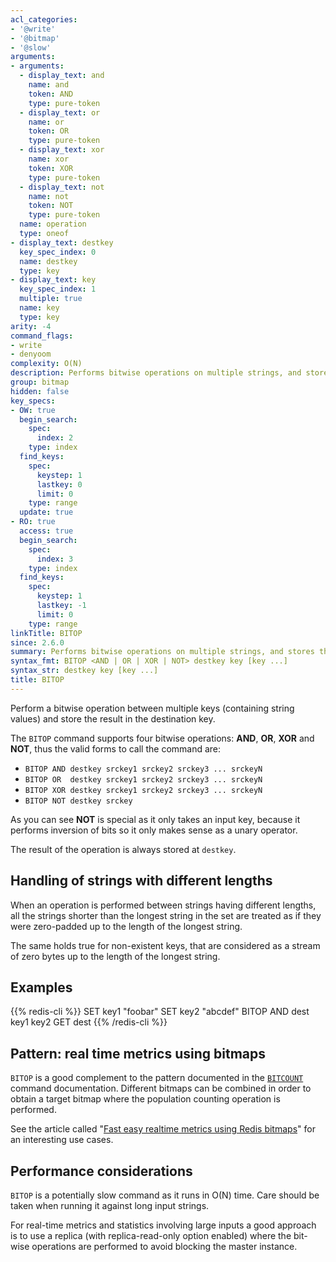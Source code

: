 ```yaml
---
acl_categories:
- '@write'
- '@bitmap'
- '@slow'
arguments:
- arguments:
  - display_text: and
    name: and
    token: AND
    type: pure-token
  - display_text: or
    name: or
    token: OR
    type: pure-token
  - display_text: xor
    name: xor
    token: XOR
    type: pure-token
  - display_text: not
    name: not
    token: NOT
    type: pure-token
  name: operation
  type: oneof
- display_text: destkey
  key_spec_index: 0
  name: destkey
  type: key
- display_text: key
  key_spec_index: 1
  multiple: true
  name: key
  type: key
arity: -4
command_flags:
- write
- denyoom
complexity: O(N)
description: Performs bitwise operations on multiple strings, and stores the result.
group: bitmap
hidden: false
key_specs:
- OW: true
  begin_search:
    spec:
      index: 2
    type: index
  find_keys:
    spec:
      keystep: 1
      lastkey: 0
      limit: 0
    type: range
  update: true
- RO: true
  access: true
  begin_search:
    spec:
      index: 3
    type: index
  find_keys:
    spec:
      keystep: 1
      lastkey: -1
      limit: 0
    type: range
linkTitle: BITOP
since: 2.6.0
summary: Performs bitwise operations on multiple strings, and stores the result.
syntax_fmt: BITOP <AND | OR | XOR | NOT> destkey key [key ...]
syntax_str: destkey key [key ...]
title: BITOP
---
```

Perform a bitwise operation between multiple keys (containing string values) and
store the result in the destination key.

The `BITOP` command supports four bitwise operations: **AND**, **OR**, **XOR**
and **NOT**, thus the valid forms to call the command are:


* `BITOP AND destkey srckey1 srckey2 srckey3 ... srckeyN`
* `BITOP OR  destkey srckey1 srckey2 srckey3 ... srckeyN`
* `BITOP XOR destkey srckey1 srckey2 srckey3 ... srckeyN`
* `BITOP NOT destkey srckey`

As you can see **NOT** is special as it only takes an input key, because it
performs inversion of bits so it only makes sense as a unary operator.

The result of the operation is always stored at `destkey`.

## Handling of strings with different lengths

When an operation is performed between strings having different lengths, all the
strings shorter than the longest string in the set are treated as if they were
zero-padded up to the length of the longest string.

The same holds true for non-existent keys, that are considered as a stream of
zero bytes up to the length of the longest string.

## Examples

{{% redis-cli %}}
SET key1 "foobar"
SET key2 "abcdef"
BITOP AND dest key1 key2
GET dest
{{% /redis-cli %}}


## Pattern: real time metrics using bitmaps

`BITOP` is a good complement to the pattern documented in the [`BITCOUNT`](/commands/bitcount) command
documentation.
Different bitmaps can be combined in order to obtain a target bitmap where
the population counting operation is performed.

See the article called "[Fast easy realtime metrics using Redis
bitmaps][hbgc212fermurb]" for an interesting use cases.

[hbgc212fermurb]: http://blog.getspool.com/2011/11/29/fast-easy-realtime-metrics-using-redis-bitmaps

## Performance considerations

`BITOP` is a potentially slow command as it runs in O(N) time.
Care should be taken when running it against long input strings.

For real-time metrics and statistics involving large inputs a good approach is
to use a replica (with replica-read-only option enabled) where the bit-wise
operations are performed to avoid blocking the master instance.
